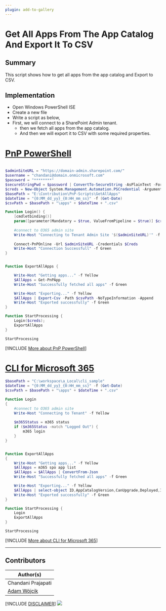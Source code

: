 ```yaml
---
plugin: add-to-gallery
---
```


# Get All Apps From The App Catalog And Export It To CSV

## Summary

This script shows how to get all apps from the app catalog and Export to CSV.

## Implementation

- Open Windows PowerShell ISE
- Create a new file
- Write a script as below,
- First, we will connect to a SharePoint Admin tenant.
	- then we fetch all apps from the app catalog.
    - And then we will export it to CSV with some required properties.
 
# [PnP PowerShell](#tab/pnpps)
```powershell

$adminSiteURL = "https://domain-admin.sharepoint.com/"
$username = "chandani@domain.onmicrosoft.com"
$password = "********"
$secureStringPwd = $password | ConvertTo-SecureString -AsPlainText -Force 
$creds = New-Object System.Management.Automation.PSCredential -ArgumentList $username, $secureStringPwd
$basePath = "E:\Contribution\PnP-Scripts\GetAllApps"
$dateTime = "{0:MM_dd_yy}_{0:HH_mm_ss}" -f (Get-Date)
$csvPath = $basePath + "\apps" + $dateTime + ".csv"

Function Login() {
    [cmdletbinding()]
    param([parameter(Mandatory = $true, ValueFromPipeline = $true)] $creds)
 
    #connect to O365 admin site
    Write-Host "Connecting to Tenant Admin Site '$($adminSiteURL)'" -f Yellow 
  
    Connect-PnPOnline -Url $adminSiteURL -Credentials $Creds
    Write-Host "Connection Successfull" -f Green 
}


Function ExportAllApps {

    Write-Host "Getting apps..." -f Yellow 
    $AllApps = Get-PnPApp 
    Write-Host "Successfully fetched all apps" -f Green

    Write-Host "Exporting..." -f Yellow
    $AllApps | Export-Csv -Path $csvPath -NoTypeInformation -Append   
    Write-Host "Exported successfully" -f Green
}

Function StartProcessing {
    Login($creds);
    ExportAllApps
}

StartProcessing

```
[!INCLUDE [More about PnP PowerShell](../../docfx/includes/MORE-PNPPS.md)]

# [CLI for Microsoft 365](#tab/cli-m365-ps)
```powershell
$basePath = "C:\workspace\a_Local\cli_sample"
$dateTime = "{0:MM_dd_yy}_{0:HH_mm_ss}" -f (Get-Date)
$csvPath = $basePath + "\apps" + $dateTime + ".csv"

Function Login
{
    #connect to O365 admin site
    Write-Host "Connecting to Tenant" -f Yellow 
  
    $m365Status = m365 status
    if ($m365Status -match "Logged Out") {
        m365 login
    }
}


Function ExportAllApps
{
    Write-Host "Getting apps..." -f Yellow 
    $AllApps = m365 spo app list
    $AllApps = $AllApps | ConvertFrom-Json
    Write-Host "Successfully fetched all apps" -f Green

    Write-Host "Exporting..." -f Yellow
    $AllApps | select-object ID,AppCatalogVersion,CanUpgrade,Deployed,InstalledVersion,IsClientSideSolution,Title | Export-Csv -Path $csvPath -NoTypeInformation -Append   
    Write-Host "Exported successfully" -f Green
}

Function StartProcessing {
    Login
    ExportAllApps
}

StartProcessing

```
[!INCLUDE [More about CLI for Microsoft 365](../../docfx/includes/MORE-CLIM365.md)]

***

## Contributors

| Author(s) |
|-----------|
| Chandani Prajapati |
| [Adam Wójcik](https://github.com/Adam-it)|

[!INCLUDE [DISCLAIMER](../../docfx/includes/DISCLAIMER.md)]
<img src="https://pnptelemetry.azurewebsites.net/script-samples/scripts/spo-get-all-apps-from-appcatalog" aria-hidden="true" />
